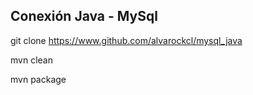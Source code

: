 ## Conexión Java - MySql

git clone https://www.github.com/alvarockcl/mysql_java

mvn clean

mvn package

